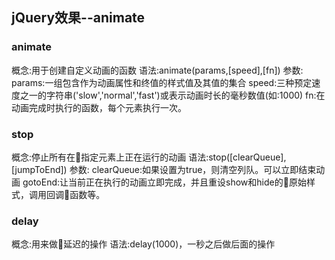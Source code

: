 ## jQuery效果--animate
### animate
概念:用于创建自定义动画的函数
语法:animate(params,[speed],[fn])
参数:
params:一组包含作为动画属性和终值的样式值及其值的集合
speed:三种预定速度之一的字符串('slow','normal','fast')或表示动画时长的毫秒数值(如:1000)
fn:在动画完成时执行的函数，每个元素执行一次。


### stop
概念:停止所有在指定元素上正在运行的动画
语法:stop([clearQueue],[jumpToEnd])
参数:
clearQueue:如果设置为true，则清空列队。可以立即结束动画
gotoEnd:让当前正在执行的动画立即完成，并且重设show和hide的原始样式，调用回调函数等。

### delay
概念:用来做延迟的操作
语法:delay(1000)，一秒之后做后面的操作
